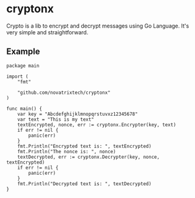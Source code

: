 # cryptonx
Crypto is a lib to encrypt and decrypt messages using Go Language. It's very simple and straightforward.

## Example
```
package main

import (
	"fmt"

	"github.com/novatrixtech/cryptonx"
)

func main() {
	var key = "Abcdefghijklmnopqrstuvxz12345678"
	var text = "This is my text"
	textEncrypted, nonce, err := cryptonx.Encrypter(key, text)
	if err != nil {
		panic(err)
	}
	fmt.Println("Encrypted text is: ", textEncrypted)
	fmt.Println("The nonce is: ", nonce)
	textDecrypted, err := cryptonx.Decrypter(key, nonce, textEncrypted)
	if err != nil {
		panic(err)
	}
	fmt.Println("Decrypted text is: ", textDecrypted)
}
```

